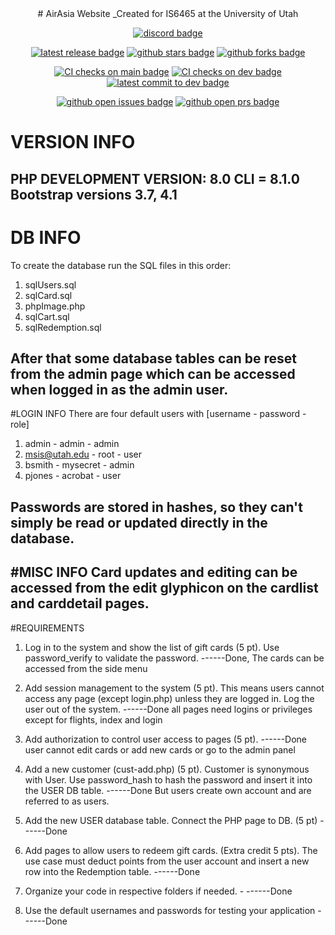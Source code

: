 <div align="center">
# AirAsia Website
_Created for IS6465 at the University of Utah

[![discord badge]][discord link]

[![latest release badge]][latest release link] [![github stars badge]][github stars link] [![github forks badge]][github forks link]

[![CI checks on main badge]][CI checks on main link] [![CI checks on dev badge]][CI checks on dev link] [![latest commit to dev badge]][latest commit to dev link]

[![github open issues badge]][github open issues link] [![github open prs badge]][github open prs link]

[CI checks on dev badge]: https://flat.badgen.net/github/checks/invoke-ai/InvokeAI/development?label=CI%20status%20on%20dev&cache=900&icon=github
[CI checks on dev link]: https://github.com/invoke-ai/InvokeAI/actions?query=branch%3Adevelopment
[CI checks on main badge]: https://flat.badgen.net/github/checks/invoke-ai/InvokeAI/main?label=CI%20status%20on%20main&cache=900&icon=github
[CI checks on main link]: https://github.com/invoke-ai/InvokeAI/actions/workflows/test-invoke-conda.yml
[discord badge]: https://flat.badgen.net/discord/members/ZmtBAhwWhy?icon=discord
[discord link]: https://discord.gg/ZmtBAhwWhy
[github forks badge]: https://flat.badgen.net/github/forks/invoke-ai/InvokeAI?icon=github
[github forks link]: https://useful-forks.github.io/?repo=invoke-ai%2FInvokeAI
[github open issues badge]: https://flat.badgen.net/github/open-issues/invoke-ai/InvokeAI?icon=github
[github open issues link]: https://github.com/invoke-ai/InvokeAI/issues?q=is%3Aissue+is%3Aopen
[github open prs badge]: https://flat.badgen.net/github/open-prs/invoke-ai/InvokeAI?icon=github
[github open prs link]: https://github.com/invoke-ai/InvokeAI/pulls?q=is%3Apr+is%3Aopen
[github stars badge]: https://flat.badgen.net/github/stars/invoke-ai/InvokeAI?icon=github
[github stars link]: https://github.com/invoke-ai/InvokeAI/stargazers
[latest commit to dev badge]: https://flat.badgen.net/github/last-commit/invoke-ai/InvokeAI/development?icon=github&color=yellow&label=last%20dev%20commit&cache=900
[latest commit to dev link]: https://github.com/invoke-ai/InvokeAI/commits/development
[latest release badge]: https://flat.badgen.net/github/release/invoke-ai/InvokeAI/development?icon=github
[latest release link]: https://github.com/invoke-ai/InvokeAI/releases
</div>

# VERSION INFO
PHP DEVELOPMENT VERSION: 8.0
CLI = 8.1.0
Bootstrap versions 3.7, 4.1
----------------------


# DB INFO
To create the database run the SQL files in this order:

1. sqlUsers.sql
2. sqlCard.sql
3. phpImage.php
4. sqlCart.sql
5. sqlRedemption.sql

After that some database tables can be reset from the admin page which can be accessed when logged in as the admin user.
----------------------

#LOGIN INFO
There are four default users with [username - password - role]
1. admin - admin - admin
2. msis@utah.edu - root - user
3. bsmith - mysecret - admin
4. pjones - acrobat - user

Passwords are stored in hashes, so they can't simply be read or updated directly in the database.
----------------------

#MISC INFO
Card updates and editing can be accessed from the edit glyphicon on the cardlist and carddetail pages.
----------------------


#REQUIREMENTS
1. Log in to the system and show the list of gift cards (5 pt). Use password_verify to validate the password.
------Done, The cards can be accessed from the side menu

2. Add session management to the system (5 pt). This means users cannot access any page (except login.php) unless they are logged in. Log the user out of the system.
------Done all pages need logins or privileges except for flights, index and login

3. Add authorization to control user access to pages (5 pt).
------Done user cannot edit cards or add new cards or go to the admin panel

4. Add a new customer (cust-add.php) (5 pt). Customer is synonymous with User. Use password_hash to hash the password and insert it into the USER DB table.
------Done But users create own account and are referred to as users.

5. Add the new USER database table. Connect the PHP page to DB. (5 pt)
------Done

6. Add pages to allow users to redeem gift cards. (Extra credit 5 pts). The use case must deduct points from the user account and insert a new row into the Redemption table.
------Done

7. Organize your code in respective folders if needed. -
------Done

8. Use the default usernames and passwords for testing your application
------Done
